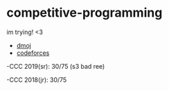 # competitive-programming

im trying! <3

- [dmoj](https://dmoj.ca/user/piddddgy)
- [codeforces](http://codeforces.com/profile/piddddgy)


-CCC 2019(sr): 30/75 (s3 bad ree)

-CCC 2018(jr): 30/75
